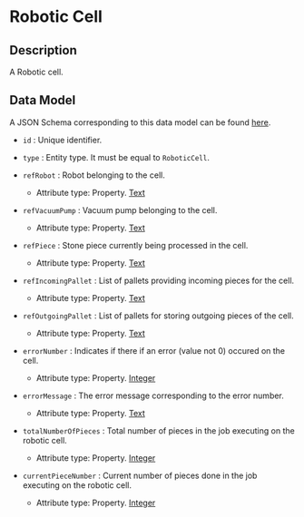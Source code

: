 # Robotic Cell

## Description

A Robotic cell.

## Data Model

A JSON Schema corresponding to this data model can be found
[here](https://github.com/smart-data-models/incubated/blob/master/DIH2/JS2SF/RoboticCell/schema.json).

-   `id` : Unique identifier.

-   `type` : Entity type. It must be equal to `RoboticCell`.

-   `refRobot` : Robot belonging to the cell.

    -   Attribute type: Property. [Text](https://schema.org/Text) 

-   `refVacuumPump` : Vacuum pump belonging to the cell.

    -   Attribute type: Property. [Text](https://schema.org/Text) 

-   `refPiece` : Stone piece currently being processed in the cell.

    -   Attribute type: Property. [Text](https://schema.org/Text) 

-   `refIncomingPallet` : List of pallets providing incoming pieces for the cell.

    -   Attribute type: Property. [Text](https://schema.org/Text) 

-   `refOutgoingPallet` : List of pallets for storing outgoing pieces of the cell.

    -   Attribute type: Property. [Text](https://schema.org/Text) 

-   `errorNumber` : Indicates if there if an error (value not 0) occured on the cell.

    -   Attribute type: Property. [Integer](https://schema.org/Integer)

-   `errorMessage` : The error message corresponding to the error number.

    -   Attribute type: Property. [Text](https://schema.org/Text) 

-   `totalNumberOfPieces` : Total number of pieces in the job executing on the robotic cell.

    -   Attribute type: Property. [Integer](https://schema.org/Integer) 

-   `currentPieceNumber` : Current number of pieces done in the job executing on the robotic cell.

    -   Attribute type: Property. [Integer](https://schema.org/Integer) 

